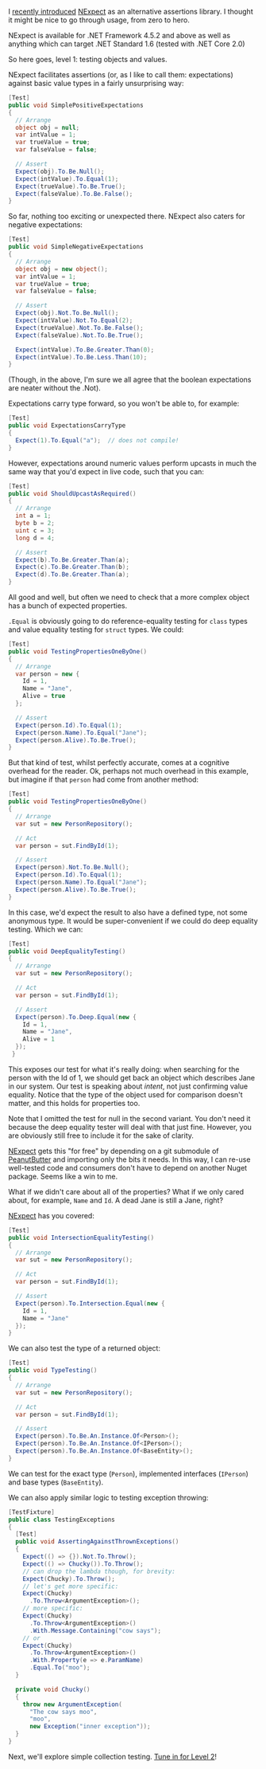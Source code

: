 I [recently introduced](20170917_IntroducingNExpect.md)
[NExpect](https://github.com/fluffynuts/NExpect) as an alternative assertions library. I thought it might be nice to go through usage, from zero to hero.

NExpect is available for .NET Framework 4.5.2 and above as well as
anything which can target .NET Standard 1.6 (tested with .NET Core 2.0)

So here goes, level 1: testing objects and values.

NExpect facilitates assertions (or, as I like to call them: expectations) against basic 
value types in a fairly unsurprising way:
```csharp
[Test]
public void SimplePositiveExpectations
{
  // Arrange
  object obj = null;
  var intValue = 1;
  var trueValue = true;
  var falseValue = false;

  // Assert
  Expect(obj).To.Be.Null();
  Expect(intValue).To.Equal(1);
  Expect(trueValue).To.Be.True();
  Expect(falseValue).To.Be.False();
}
```
So far, nothing too exciting or unexpected there. NExpect also caters for negative expectations:
```csharp
[Test]
public void SimpleNegativeExpectations
{
  // Arrange
  object obj = new object();
  var intValue = 1;
  var trueValue = true;
  var falseValue = false;

  // Assert
  Expect(obj).Not.To.Be.Null();
  Expect(intValue).Not.To.Equal(2);
  Expect(trueValue).Not.To.Be.False();
  Expect(falseValue).Not.To.Be.True();

  Expect(intValue).To.Be.Greater.Than(0);
  Expect(intValue).To.Be.Less.Than(10);
}
```
(Though, in the above, I'm sure we all agree that the boolean expectations are neater without 
the .Not).

Expectations carry type forward, so you won't be able to, for example:
```csharp
[Test]
public void ExpectationsCarryType
{
  Expect(1).To.Equal("a");  // does not compile!
}
```
However, expectations around numeric values perform upcasts in much the same way that you'd expect 
in live code, such that you can:
```csharp
[Test]
public void ShouldUpcastAsRequired()
{
  // Arrange
  int a = 1;
  byte b = 2;
  uint c = 3;
  long d = 4;

  // Assert
  Expect(b).To.Be.Greater.Than(a);
  Expect(c).To.Be.Greater.Than(b);
  Expect(d).To.Be.Greater.Than(a);
}
```
All good and well, but often we need to check that a more complex object has a bunch of expected 
properties.

`.Equal` is obviously going to do reference-equality testing for `class` types and value 
equality testing for `struct` types. We could:
```csharp
[Test]
public void TestingPropertiesOneByOne()
{
  // Arrange
  var person = new {
    Id = 1,
    Name = "Jane",
    Alive = true
  };

  // Assert
  Expect(person.Id).To.Equal(1);
  Expect(person.Name).To.Equal("Jane");
  Expect(person.Alive).To.Be.True();
}
```
But that kind of test, whilst perfectly accurate, comes at a cognitive overhead for the reader. 
Ok, perhaps not much overhead in this example, but imagine if that `person` had come from 
another method:
```csharp
[Test]
public void TestingPropertiesOneByOne()
{
  // Arrange
  var sut = new PersonRepository();

  // Act
  var person = sut.FindById(1);

  // Assert
  Expect(person).Not.To.Be.Null();
  Expect(person.Id).To.Equal(1);
  Expect(person.Name).To.Equal("Jane");
  Expect(person.Alive).To.Be.True();
}
```

In this case, we'd expect the result to also have a defined type, not some anonymous type. 
It would be super-convenient if we could do deep equality testing. Which we can:
```csharp
[Test]
public void DeepEqualityTesting()
{
  // Arrange
  var sut = new PersonRepository();

  // Act
  var person = sut.FindById(1);

  // Assert
  Expect(person).To.Deep.Equal(new {
    Id = 1,
    Name = "Jane",
    Alive = 1
  });
 }
```
This exposes our test for what it's really doing: when searching for the person with the Id of 
1, we should get back an object which describes Jane in our system. Our test is speaking about 
_intent_, not just confirming value equality. Notice that the type of the object used for 
comparison doesn't matter, and this holds for properties too.

Note that I omitted the test for null in the second variant. You
don't need it because the deep equality tester will deal with that
just fine. However, you are obviously still free to include it for the
sake of clarity.

[NExpect](https://github.com/fluffynuts/NExpect) gets this "for free"
by depending on a git submodule of [PeanutButter](https://github.com/fluffynuts/PeanutButter) 
and importing only the bits it needs. In this way, I can re-use well-tested code and 
consumers don't have to depend on another Nuget package. Seems like a win to me.

What if we didn't care about all of the properties? What if we only cared about, 
for example, `Name` and `Id`. A dead Jane is still a Jane, right?

[NExpect](https://github.com/fluffynuts/NExpect) has you covered:
```csharp
[Test]
public void IntersectionEqualityTesting()
{
  // Arrange
  var sut = new PersonRepository();

  // Act
  var person = sut.FindById(1);

  // Assert
  Expect(person).To.Intersection.Equal(new {
    Id = 1,
    Name = "Jane"
  });
}
```
We can also test the type of a returned object:
```csharp
[Test]
public void TypeTesting()
{
  // Arrange
  var sut = new PersonRepository();

  // Act
  var person = sut.FindById(1);

  // Assert
  Expect(person).To.Be.An.Instance.Of<Person>();
  Expect(person).To.Be.An.Instance.Of<IPerson>();
  Expect(person).To.Be.An.Instance.Of<BaseEntity>();
}
```
We can test for the exact type (`Person`), implemented interfaces (`IPerson`) and base types (`BaseEntity`).

We can also apply similar logic to testing exception throwing:
```csharp
[TestFixture]
public class TestingExceptions
{
  [Test]
  public void AssertingAgainstThrownExceptions()
  {
    Expect(() => {}).Not.To.Throw();
    Expect(() => Chucky()).To.Throw();
    // can drop the lambda though, for brevity:
    Expect(Chucky).To.Throw();
    // let's get more specific:
    Expect(Chucky)
      .To.Throw<ArgumentException>();
    // more specific:
    Expect(Chucky)
      .To.Throw<ArgumentException>()
      .With.Message.Containing("cow says");
    // or
    Expect(Chucky)
      .To.Throw<ArgumentException>()
      .With.Property(e => e.ParamName)
      .Equal.To("moo");
  }

  private void Chucky()
  {
    throw new ArgumentException(
      "The cow says moo",
      "moo",
      new Exception("inner exception"));
  }
}
```

Next, we'll explore simple collection testing. [Tune in for Level 2](20170917_NExpectLevel2.md)!
